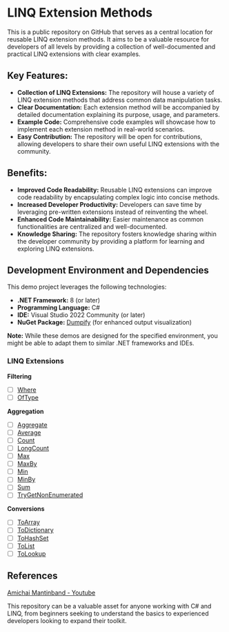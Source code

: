 # LINQ Extension Methods
This is a public repository on GitHub that serves as a central location for reusable LINQ extension methods. It aims to be a valuable resource for developers of all levels by providing a collection of well-documented and practical LINQ extensions with clear examples.

## Key Features:

- **Collection of LINQ Extensions:** The repository will house a variety of LINQ extension methods that address common data manipulation tasks.
- **Clear Documentation:** Each extension method will be accompanied by detailed documentation explaining its purpose, usage, and parameters.
- **Example Code:** Comprehensive code examples will showcase how to implement each extension method in real-world scenarios.
- **Easy Contribution:** The repository will be open for contributions, allowing developers to share their own useful LINQ extensions with the community.

## Benefits:

- **Improved Code Readability:** Reusable LINQ extensions can improve code readability by encapsulating complex logic into concise methods.
- **Increased Developer Productivity:** Developers can save time by leveraging pre-written extensions instead of reinventing the wheel.
- **Enhanced Code Maintainability:** Easier maintenance as common functionalities are centralized and well-documented.
- **Knowledge Sharing:** The repository fosters knowledge sharing within the developer community by providing a platform for learning and exploring LINQ extensions.

## Development Environment and Dependencies

This demo project leverages the following technologies:

* **.NET Framework:** 8 (or later)
* **Programming Language:** C#
* **IDE:** Visual Studio 2022 Community (or later)
* **NuGet Package:** [Dumpify](https://www.nuget.org/packages/Dumpify) (for enhanced output visualization)

**Note:** While these demos are designed for the specified environment, you might be able to adapt them to similar .NET frameworks and IDEs.

### LINQ Extensions
**Filtering**
   - [ ] [Where](demos-linq-extensions/demos-linq-extensions/Extensions/Filtering/WhereDemo.cs)
   - [ ] [OfType](demos-linq-extensions/demos-linq-extensions/Extensions/Filtering/OfTypeDemo.cs)

**Aggregation**
   - [ ] [Aggregate](demos-linq-extensions/Extensions/AggregationMethods/AggregateDemo.cs)
   - [ ] [Average](demos-linq-extensions/Extensions/AggregationMethods/AverageDemo.cs)
   - [ ] [Count](demos-linq-extensions/Extensions/AggregationMethods/CountDemo.cs)
   - [ ] [LongCount](demos-linq-extensions/Extensions/AggregationMethods/LongCountDemo.cs)
   - [ ] [Max](demos-linq-extensions/Extensions/AggregationMethods/MaxDemo.cs)
   - [ ] [MaxBy](demos-linq-extensions/Extensions/AggregationMethods/MaxByDemo.cs)
   - [ ] [Min](demos-linq-extensions/Extensions/AggregationMethods/MinDemo.cs)
   - [ ] [MinBy](demos-linq-extensions/Extensions/AggregationMethods/MinByDemo.cs)
   - [ ] [Sum](demos-linq-extensions/Extensions/AggregationMethods/SumDemo.cs)
   - [ ] [TryGetNonEnumerated](demos-linq-extensions/Extensions/AggregationMethods/TryGetNonEnumeratedDemo.cs)

**Conversions**
  - [ ] [ToArray](demos-linq-extensions/Extensions/ConversionMethods/ToArrayDemo.cs)
  - [ ] [ToDictionary](demos-linq-extensions/Extensions/ConversionMethods/ToDictionaryDemo.cs)
  - [ ] [ToHashSet](demos-linq-extensions/Extensions/ConversionMethods/ToHashSetDemo.cs)
  - [ ] [ToList](demos-linq-extensions/Extensions/ConversionMethods/ToListDemo.cs)
  - [ ] [ToLookup](demos-linq-extensions/Extensions/ConversionMethods/ToLookupDemo.cs)
## References
[Amichai Mantinband - Youtube](https://www.youtube.com/watch?v=7-P6Mxl5elg&t=741s)

This repository can be a valuable asset for anyone working with C# and LINQ, from beginners seeking to understand the basics to experienced developers looking to expand their toolkit.
